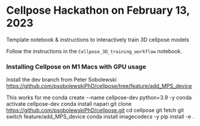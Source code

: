 # Cellpose Hackathon on February 13, 2023
Template notebook &amp; instructions to interactively train 3D cellpose models

Follow the instructions in the `Cellpose_3D_training_workflow` notebook.



### Installing Cellpose on M1 Macs with GPU usage
Install the dev branch from Peter Sobolewski https://github.com/psobolewskiPhD/cellpose/tree/feature/add_MPS_device 

This works for me
conda create --name cellpose-dev python=3.9 -y
conda activate cellpose-dev
conda install napari
git clone https://github.com/psobolewskiPhD/cellpose.git
cd cellpose 
git fetch
git switch feature/add_MPS_device 
conda install imagecodecs -y
pip install -e .



